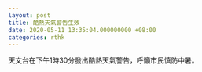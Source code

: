 ```yaml
---
layout: post
title: 酷熱天氣警告生效
date: 2020-05-11 13:35:04.000000000 +08:00
categories: rthk
---
```


天文台在下午1時30分發出酷熱天氣警告，呼籲市民慎防中暑。
